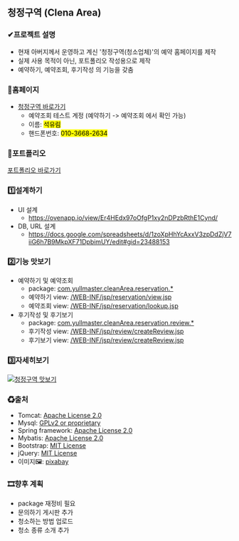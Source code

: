 ## 청정구역 (Clena Area)
### ✔프로젝트 설명
- 현재 아버지께서 운영하고 계신 '청정구역(청소업체)'의 예약 홈페이지를 제작
- 실제 사용 목적이 아닌, 포트폴리오 작성용으로 제작
- 예약하기, 예약조회, 후기작성 의 기능을 갖춤

### 🔗홈페이지
- [청정구역 바로가기](http://54.180.113.138:8080/main_view)
  - 예약조회 테스트 계정 (예약하기 -> 예약조회 에서 확인 가능)
  - 이름: <mark>석유림</mark>
  - 핸드폰번호: <mark>010-3668-2634</mark>

### 📖포트폴리오
[포트폴리오 바로가기](https://github.com/syr96/cleanArea/blob/master/portfolio.pdf)

### 1️⃣설계하기
- UI 설계
  - https://ovenapp.io/view/Er4HEdx97oOfgP1xy2nDPzbRthE1Cynd/
- DB, URL 설계
  - https://docs.google.com/spreadsheets/d/1zoXpHhYcAxxV3zpDdZjV7iiG6h7B9MkpXF71DpbimUY/edit#gid=23488153
  
### 2️⃣기능 맛보기
- 예약하기 및 예약조회
  - package: [com.yullmaster.cleanArea.reservation.*](https://github.com/syr96/cleanArea/tree/master/src/main/java/com/yullmaster/cleanArea/reservation)
  - 예약하기 view: [/WEB-INF/jsp/reservation/view.jsp](https://github.com/syr96/cleanArea/blob/master/src/main/webapp/WEB-INF/jsp/reservation/view.jsp)
  - 예약조회 view: [/WEB-INF/jsp/reservation/lookup.jsp](https://github.com/syr96/cleanArea/blob/master/src/main/webapp/WEB-INF/jsp/reservation/lookup.jsp)
- 후기작성 및 후기보기
  - package: [com.yullmaster.cleanArea.reservation.review.*](https://github.com/syr96/cleanArea/tree/master/src/main/java/com/yullmaster/cleanArea/reservation/review)
  - 후기작성 view: [/WEB-INF/jsp/review/createReview.jsp](https://github.com/syr96/cleanArea/blob/master/src/main/webapp/WEB-INF/jsp/review/createReview.jsp)
  - 후기보기 view: [/WEB-INF/jsp/review/createReview.jsp](https://github.com/syr96/cleanArea/blob/master/src/main/webapp/WEB-INF/jsp/review/listReview.jsp)

### 3️⃣자세히보기
[![청정구역 맛보기](https://img.youtube.com/vi/2ydUHYAFEW0/0.jpg)](https://youtu.be/2ydUHYAFEW0?t=0s)

### ♻출처
- Tomcat: [Apache License 2.0](https://www.apache.org/licenses/LICENSE-2.0) 
- Mysql: [GPLv2 or proprietary](https://www.gnu.org/licenses/gpl-3.0)
- Spring framework: [Apache License 2.0](https://www.apache.org/licenses/LICENSE-2.0)  
- Mybatis: [Apache License 2.0](https://www.apache.org/licenses/LICENSE-2.0)
- Bootstrap: [MIT License](https://opensource.org/licenses/MIT)
- jQuery: [MIT License](https://opensource.org/licenses/MIT)
- 이미지🖼: [pixabay](https://pixabay.com/ko/)

### 🎞향후 계획
- package 재정비 필요
- 문의하기 게시판 추가
- 청소하는 방법 업로드
- 청소 종류 소개 추가
